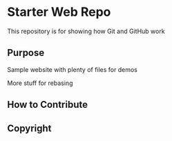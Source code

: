 # Starter Web Repo

This repository is for showing how Git and GitHub work

## Purpose

Sample website with plenty of files for demos

More stuff for rebasing

## How to Contribute

## Copyright
